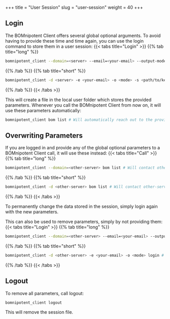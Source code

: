 +++
title = "User Session"
slug = "user-session"
weight = 40
+++

## Login

The BOMnipotent Client offers several global optional arguments. To avoid having to provide these time and time again, you can use the login command to store them in a user session:
{{< tabs title="Login" >}}
{{% tab title="long" %}}
```bash
bomnipotent_client --domain=<server> --email=<your-email> --output-mode=<mode> --secret-key-path=<path/to/key> --trusted-root=<path/to/cert> login
```
{{% /tab %}}
{{% tab title="short" %}}
```bash
bomnipotent_client -d <server> -e <your-email> -o <mode> -s <path/to/key> -t <path/to/cert> login
```
{{% /tab %}}
{{< /tabs >}}

This will create a file in the local user folder which stores the provided parameters. Whenever you call the BOMnipotent Client from now on, it will use these parameters automatically:

```bash
bomnipotent_client bom list # Will automatically reach out to the provided domain and use your authentication data.
```

## Overwriting Parameters

If you are logged in and provide any of the global optional parameters to a BOMnipotent Client call, it will use these instead:
{{< tabs title="Call" >}}
{{% tab title="long" %}}
```bash
bomnipotent_client --domain=<other-server> bom list # Will contact other-server
```
{{% /tab %}}
{{% tab title="short" %}}
```bash
bomnipotent_client -d <other-server> bom list # Will contact other-server
```
{{% /tab %}}
{{< /tabs >}}

To permanently change the data stored in the session, simply login again with the new parameters.

This can also be used to remove parameters, simply by not providing them:
{{< tabs title="Login" >}}
{{% tab title="long" %}}
```bash
bomnipotent_client --domain=<other-server> --email=<your-email> --output-mode=<mode> login # Will set secret-key-path and trusted-root to none.
```
{{% /tab %}}
{{% tab title="short" %}}
```bash
bomnipotent_client -d <other-server> -e <your-email> -o <mode> login # Will set secret-key-path and trusted-root to none.
```
{{% /tab %}}
{{< /tabs >}}

## Logout

To remove all parameters, call logout:
```bash
bomnipotent_client logout
```
This will remove the session file.
